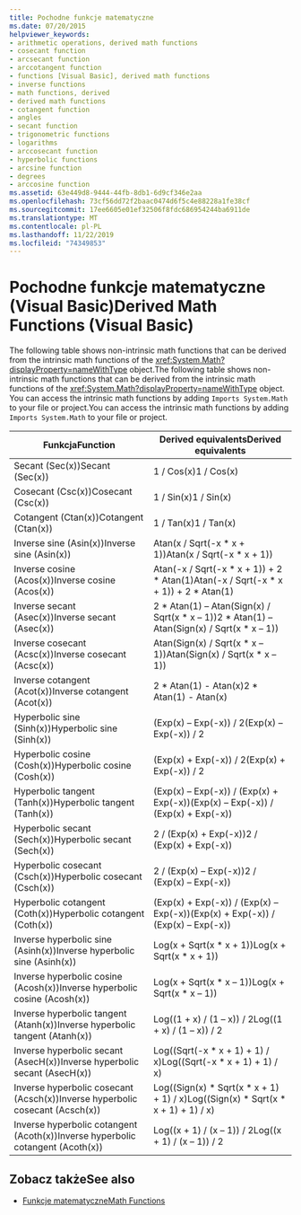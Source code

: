 ```yaml
---
title: Pochodne funkcje matematyczne
ms.date: 07/20/2015
helpviewer_keywords:
- arithmetic operations, derived math functions
- cosecant function
- arcsecant function
- arccotangent function
- functions [Visual Basic], derived math functions
- inverse functions
- math functions, derived
- derived math functions
- cotangent function
- angles
- secant function
- trigonometric functions
- logarithms
- arccosecant function
- hyperbolic functions
- arcsine function
- degrees
- arccosine function
ms.assetid: 63e449d8-9444-44fb-8db1-6d9cf346e2aa
ms.openlocfilehash: 73cf56dd72f2baac0474d6f5c4e88228a1fe38cf
ms.sourcegitcommit: 17ee6605e01ef32506f8fdc686954244ba6911de
ms.translationtype: MT
ms.contentlocale: pl-PL
ms.lasthandoff: 11/22/2019
ms.locfileid: "74349853"
---
```

# <a name="derived-math-functions-visual-basic"></a><span data-ttu-id="5a116-102">Pochodne funkcje matematyczne (Visual Basic)</span><span class="sxs-lookup"><span data-stu-id="5a116-102">Derived Math Functions (Visual Basic)</span></span>
<span data-ttu-id="5a116-103">The following table shows non-intrinsic math functions that can be derived from the intrinsic math functions of the <xref:System.Math?displayProperty=nameWithType> object.</span><span class="sxs-lookup"><span data-stu-id="5a116-103">The following table shows non-intrinsic math functions that can be derived from the intrinsic math functions of the <xref:System.Math?displayProperty=nameWithType> object.</span></span> <span data-ttu-id="5a116-104">You can access the intrinsic math functions by adding `Imports System.Math` to your file or project.</span><span class="sxs-lookup"><span data-stu-id="5a116-104">You can access the intrinsic math functions by adding `Imports System.Math` to your file or project.</span></span>  
  
|<span data-ttu-id="5a116-105">Funkcja</span><span class="sxs-lookup"><span data-stu-id="5a116-105">Function</span></span>|<span data-ttu-id="5a116-106">Derived equivalents</span><span class="sxs-lookup"><span data-stu-id="5a116-106">Derived equivalents</span></span>|  
|--------------|-------------------------|  
|<span data-ttu-id="5a116-107">Secant (Sec(x))</span><span class="sxs-lookup"><span data-stu-id="5a116-107">Secant (Sec(x))</span></span>|<span data-ttu-id="5a116-108">1 / Cos(x)</span><span class="sxs-lookup"><span data-stu-id="5a116-108">1 / Cos(x)</span></span>|  
|<span data-ttu-id="5a116-109">Cosecant (Csc(x))</span><span class="sxs-lookup"><span data-stu-id="5a116-109">Cosecant (Csc(x))</span></span>|<span data-ttu-id="5a116-110">1 / Sin(x)</span><span class="sxs-lookup"><span data-stu-id="5a116-110">1 / Sin(x)</span></span>|  
|<span data-ttu-id="5a116-111">Cotangent (Ctan(x))</span><span class="sxs-lookup"><span data-stu-id="5a116-111">Cotangent (Ctan(x))</span></span>|<span data-ttu-id="5a116-112">1 / Tan(x)</span><span class="sxs-lookup"><span data-stu-id="5a116-112">1 / Tan(x)</span></span>|  
|<span data-ttu-id="5a116-113">Inverse sine (Asin(x))</span><span class="sxs-lookup"><span data-stu-id="5a116-113">Inverse sine (Asin(x))</span></span>|<span data-ttu-id="5a116-114">Atan(x / Sqrt(-x \* x + 1))</span><span class="sxs-lookup"><span data-stu-id="5a116-114">Atan(x / Sqrt(-x \* x + 1))</span></span>|  
|<span data-ttu-id="5a116-115">Inverse cosine (Acos(x))</span><span class="sxs-lookup"><span data-stu-id="5a116-115">Inverse cosine (Acos(x))</span></span>|<span data-ttu-id="5a116-116">Atan(-x / Sqrt(-x \* x + 1)) + 2 \* Atan(1)</span><span class="sxs-lookup"><span data-stu-id="5a116-116">Atan(-x / Sqrt(-x \* x + 1)) + 2 \* Atan(1)</span></span>|  
|<span data-ttu-id="5a116-117">Inverse secant (Asec(x))</span><span class="sxs-lookup"><span data-stu-id="5a116-117">Inverse secant (Asec(x))</span></span>|<span data-ttu-id="5a116-118">2 \* Atan(1) – Atan(Sign(x) / Sqrt(x \* x – 1))</span><span class="sxs-lookup"><span data-stu-id="5a116-118">2 \* Atan(1) – Atan(Sign(x) / Sqrt(x \* x – 1))</span></span>|  
|<span data-ttu-id="5a116-119">Inverse cosecant (Acsc(x))</span><span class="sxs-lookup"><span data-stu-id="5a116-119">Inverse cosecant (Acsc(x))</span></span>|<span data-ttu-id="5a116-120">Atan(Sign(x) / Sqrt(x \* x – 1))</span><span class="sxs-lookup"><span data-stu-id="5a116-120">Atan(Sign(x) / Sqrt(x \* x – 1))</span></span>|  
|<span data-ttu-id="5a116-121">Inverse cotangent (Acot(x))</span><span class="sxs-lookup"><span data-stu-id="5a116-121">Inverse cotangent (Acot(x))</span></span>|<span data-ttu-id="5a116-122">2 \* Atan(1) - Atan(x)</span><span class="sxs-lookup"><span data-stu-id="5a116-122">2 \* Atan(1) - Atan(x)</span></span>|  
|<span data-ttu-id="5a116-123">Hyperbolic sine (Sinh(x))</span><span class="sxs-lookup"><span data-stu-id="5a116-123">Hyperbolic sine (Sinh(x))</span></span>|<span data-ttu-id="5a116-124">(Exp(x) – Exp(-x)) / 2</span><span class="sxs-lookup"><span data-stu-id="5a116-124">(Exp(x) – Exp(-x)) / 2</span></span>|  
|<span data-ttu-id="5a116-125">Hyperbolic cosine (Cosh(x))</span><span class="sxs-lookup"><span data-stu-id="5a116-125">Hyperbolic cosine (Cosh(x))</span></span>|<span data-ttu-id="5a116-126">(Exp(x) + Exp(-x)) / 2</span><span class="sxs-lookup"><span data-stu-id="5a116-126">(Exp(x) + Exp(-x)) / 2</span></span>|  
|<span data-ttu-id="5a116-127">Hyperbolic tangent (Tanh(x))</span><span class="sxs-lookup"><span data-stu-id="5a116-127">Hyperbolic tangent (Tanh(x))</span></span>|<span data-ttu-id="5a116-128">(Exp(x) – Exp(-x)) / (Exp(x) + Exp(-x))</span><span class="sxs-lookup"><span data-stu-id="5a116-128">(Exp(x) – Exp(-x)) / (Exp(x) + Exp(-x))</span></span>|  
|<span data-ttu-id="5a116-129">Hyperbolic secant (Sech(x))</span><span class="sxs-lookup"><span data-stu-id="5a116-129">Hyperbolic secant (Sech(x))</span></span>|<span data-ttu-id="5a116-130">2 / (Exp(x) + Exp(-x))</span><span class="sxs-lookup"><span data-stu-id="5a116-130">2 / (Exp(x) + Exp(-x))</span></span>|  
|<span data-ttu-id="5a116-131">Hyperbolic cosecant (Csch(x))</span><span class="sxs-lookup"><span data-stu-id="5a116-131">Hyperbolic cosecant (Csch(x))</span></span>|<span data-ttu-id="5a116-132">2 / (Exp(x) – Exp(-x))</span><span class="sxs-lookup"><span data-stu-id="5a116-132">2 / (Exp(x) – Exp(-x))</span></span>|  
|<span data-ttu-id="5a116-133">Hyperbolic cotangent (Coth(x))</span><span class="sxs-lookup"><span data-stu-id="5a116-133">Hyperbolic cotangent (Coth(x))</span></span>|<span data-ttu-id="5a116-134">(Exp(x) + Exp(-x)) / (Exp(x) – Exp(-x))</span><span class="sxs-lookup"><span data-stu-id="5a116-134">(Exp(x) + Exp(-x)) / (Exp(x) – Exp(-x))</span></span>|  
|<span data-ttu-id="5a116-135">Inverse hyperbolic sine (Asinh(x))</span><span class="sxs-lookup"><span data-stu-id="5a116-135">Inverse hyperbolic sine (Asinh(x))</span></span>|<span data-ttu-id="5a116-136">Log(x + Sqrt(x \* x + 1))</span><span class="sxs-lookup"><span data-stu-id="5a116-136">Log(x + Sqrt(x \* x + 1))</span></span>|  
|<span data-ttu-id="5a116-137">Inverse hyperbolic cosine (Acosh(x))</span><span class="sxs-lookup"><span data-stu-id="5a116-137">Inverse hyperbolic cosine (Acosh(x))</span></span>|<span data-ttu-id="5a116-138">Log(x + Sqrt(x \* x – 1))</span><span class="sxs-lookup"><span data-stu-id="5a116-138">Log(x + Sqrt(x \* x – 1))</span></span>|  
|<span data-ttu-id="5a116-139">Inverse hyperbolic tangent (Atanh(x))</span><span class="sxs-lookup"><span data-stu-id="5a116-139">Inverse hyperbolic tangent (Atanh(x))</span></span>|<span data-ttu-id="5a116-140">Log((1 + x) / (1 – x)) / 2</span><span class="sxs-lookup"><span data-stu-id="5a116-140">Log((1 + x) / (1 – x)) / 2</span></span>|  
|<span data-ttu-id="5a116-141">Inverse hyperbolic secant (AsecH(x))</span><span class="sxs-lookup"><span data-stu-id="5a116-141">Inverse hyperbolic secant (AsecH(x))</span></span>|<span data-ttu-id="5a116-142">Log((Sqrt(-x \* x + 1) + 1) / x)</span><span class="sxs-lookup"><span data-stu-id="5a116-142">Log((Sqrt(-x \* x + 1) + 1) / x)</span></span>|  
|<span data-ttu-id="5a116-143">Inverse hyperbolic cosecant (Acsch(x))</span><span class="sxs-lookup"><span data-stu-id="5a116-143">Inverse hyperbolic cosecant (Acsch(x))</span></span>|<span data-ttu-id="5a116-144">Log((Sign(x) \* Sqrt(x \* x + 1) + 1) / x)</span><span class="sxs-lookup"><span data-stu-id="5a116-144">Log((Sign(x) \* Sqrt(x \* x + 1) + 1) / x)</span></span>|  
|<span data-ttu-id="5a116-145">Inverse hyperbolic cotangent (Acoth(x))</span><span class="sxs-lookup"><span data-stu-id="5a116-145">Inverse hyperbolic cotangent (Acoth(x))</span></span>|<span data-ttu-id="5a116-146">Log((x + 1) / (x – 1)) / 2</span><span class="sxs-lookup"><span data-stu-id="5a116-146">Log((x + 1) / (x – 1)) / 2</span></span>|  
  
## <a name="see-also"></a><span data-ttu-id="5a116-147">Zobacz także</span><span class="sxs-lookup"><span data-stu-id="5a116-147">See also</span></span>

- [<span data-ttu-id="5a116-148">Funkcje matematyczne</span><span class="sxs-lookup"><span data-stu-id="5a116-148">Math Functions</span></span>](../../../visual-basic/language-reference/functions/math-functions.md)
